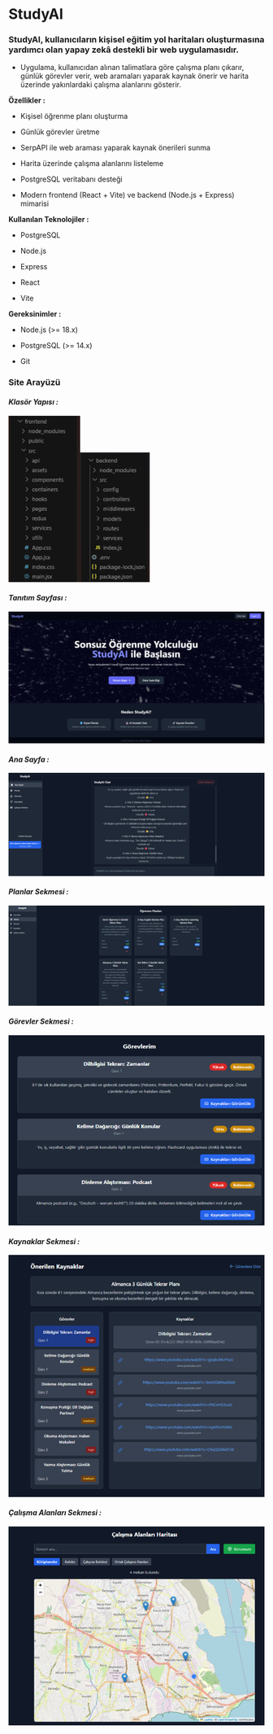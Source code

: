 # **StudyAI**

### StudyAI, kullanıcıların kişisel eğitim yol haritaları oluşturmasına yardımcı olan yapay zekâ destekli bir web uygulamasıdır.

- Uygulama, kullanıcıdan alınan talimatlara göre çalışma planı çıkarır, günlük görevler verir, web aramaları yaparak kaynak önerir ve harita üzerinde yakınlardaki çalışma alanlarını gösterir.

**Özellikler :**

- Kişisel öğrenme planı oluşturma

- Günlük görevler üretme

- SerpAPI ile web araması yaparak kaynak önerileri sunma

- Harita üzerinde çalışma alanlarını listeleme

- PostgreSQL veritabanı desteği

- Modern frontend (React + Vite) ve backend (Node.js + Express) mimarisi


**Kullanılan Teknolojiler :**

- PostgreSQL

- Node.js

- Express

- React

- Vite

**Gereksinimler :**

- Node.js (>= 18.x)

- PostgreSQL (>= 14.x)

- Git

### **Site Arayüzü**

#### *Klasör Yapısı :*

[![](/img/frontKlasor.png)]()[![](/img/backendKlasor.png)]()

#### *Tanıtım Sayfası :*

[![](/img/LandingPage.png)]()

#### *Ana Sayfa :*

[![](/img/AnaSayfa.png)]()

#### *Planlar Sekmesi :*

[![](/img/planlar.png)]()

#### *Görevler Sekmesi :*

[![](/img/gorevler.png)]()

#### *Kaynaklar Sekmesi :*

[![](/img/kaynaklar.png)]()

#### *Çalışma Alanları Sekmesi :*

[![](/img/harita.png)]()